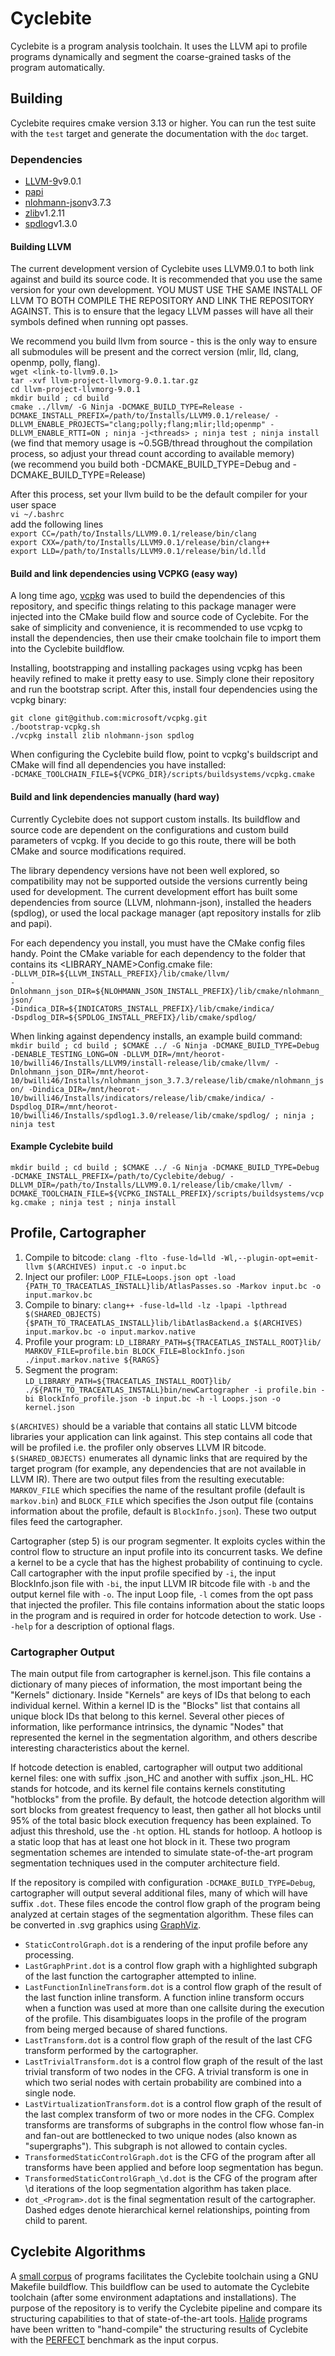 # Cyclebite

Cyclebite is a program analysis toolchain. It uses the LLVM api to profile programs dynamically and segment the coarse-grained tasks of the program automatically. 

## Building
Cyclebite requires cmake version 3.13 or higher. You can run the test suite with the `test` target and generate the documentation with the `doc` target.

### Dependencies
* [LLVM-9](https://llvm.org/)v9.0.1
* [papi](https://icl.utk.edu/papi/)
* [nlohmann-json](https://github.com/nlohmann/json)v3.7.3
* [zlib](https://www.zlib.net/)v1.2.11
* [spdlog](https://github.com/gabime/spdlog)v1.3.0

#### Building LLVM

The current development version of Cyclebite uses LLVM9.0.1 to both link against and build its source code. It is recommended that you use the same version for your own development. YOU MUST USE THE SAME INSTALL OF LLVM TO BOTH COMPILE THE REPOSITORY AND LINK THE REPOSITORY AGAINST. This is to ensure that the legacy LLVM passes will have all their symbols defined when running opt passes.

We recommend you build llvm from source - this is the only way to ensure all submodules will be present and the correct version (mlir, lld, clang, openmp, polly, flang).  
`wget <link-to-llvm9.0.1>`  
`tar -xvf llvm-project-llvmorg-9.0.1.tar.gz`  
`cd llvm-project-llvmorg-9.0.1`  
`mkdir build ; cd build`  
`cmake ../llvm/ -G Ninja -DCMAKE_BUILD_TYPE=Release -DCMAKE_INSTALL_PREFIX=/path/to/Installs/LLVM9.0.1/release/ -DLLVM_ENABLE_PROJECTS="clang;polly;flang;mlir;lld;openmp" -DLLVM_ENABLE_RTTI=ON ; ninja -j<threads> ; ninja test ; ninja install`  
(we find that memory usage is ~0.5GB/thread throughout the compilation process, so adjust your thread count according to available memory)  
(we recommend you build both -DCMAKE_BUILD_TYPE=Debug and -DCMAKE_BUILD_TYPE=Release)  

After this process, set your llvm build to be the default compiler for your user space  
`vi ~/.bashrc`  
add the following lines  
`export CC=/path/to/Installs/LLVM9.0.1/release/bin/clang`  
`export CXX=/path/to/Installs/LLVM9.0.1/release/bin/clang++`  
`export LLD=/path/to/Installs/LLVM9.0.1/release/bin/ld.lld`  

#### Build and link dependencies using VCPKG (easy way)
A long time ago, [vcpkg](https://github.com/microsoft/vcpkg) was used to build the dependencies of this repository, and specific things relating to this package manager were injected into the CMake build flow and source code of Cyclebite. For the sake of simplicity and convenience, it is recommended to use vcpkg to install the dependencies, then use their cmake toolchain file to import them into the Cyclebite buildflow.

Installing, bootstrapping and installing packages using vcpkg has been heavily refined to make it pretty easy to use. Simply clone their repository and run the bootstrap script. After this, install four dependencies using the vcpkg binary:  

`git clone git@github.com:microsoft/vcpkg.git`  
`./bootstrap-vcpkg.sh`  
`./vcpkg install zlib nlohmann-json spdlog`  

When configuring the Cyclebite build flow, point to vcpkg's buildscript and CMake will find all dependencies you have installed:  
`-DCMAKE_TOOLCHAIN_FILE=${VCPKG_DIR}/scripts/buildsystems/vcpkg.cmake`  

#### Build and link dependencies manually (hard way)
Currently Cyclebite does not support custom installs. Its buildflow and source code are dependent on the configurations and custom build parameters of vcpkg. If you decide to go this route, there will be both CMake and source modifications required.

The library dependency versions have not been well explored, so compatibility may not be supported outside the versions currently being used for development. The current development effort has built some dependencies from source (LLVM, nlohmann-json), installed the headers (spdlog), or used the local package manager (apt repository installs for zlib and papi).

For each dependency you install, you must have the CMake config files handy. Point the CMake variable for each dependency to the folder that contains its <LIBRARY_NAME>Config.cmake file:  
`-DLLVM_DIR=${LLVM_INSTALL_PREFIX}/lib/cmake/llvm/`  
`-Dnlohmann_json_DIR=${NLOHMANN_JSON_INSTALL_PREFIX}/lib/cmake/nlohmann_json/`  
`-Dindica_DIR=${INDICATORS_INSTALL_PREFIX}/lib/cmake/indica/`  
`-Dspdlog_DIR=${SPDLOG_INSTALL_PREFIX}/lib/cmake/spdlog/`  

When linking against dependency installs, an example build command:  
`mkdir build ; cd build ; $CMAKE ../ -G Ninja -DCMAKE_BUILD_TYPE=Debug -DENABLE_TESTING_LONG=ON -DLLVM_DIR=/mnt/heorot-10/bwilli46/Installs/LLVM9/install-release/lib/cmake/llvm/ -Dnlohmann_json_DIR=/mnt/heorot-10/bwilli46/Installs/nlohmann_json_3.7.3/release/lib/cmake/nlohmann_json/ -Dindica_DIR=/mnt/heorot-10/bwilli46/Installs/indicators/release/lib/cmake/indica/ -Dspdlog_DIR=/mnt/heorot-10/bwilli46/Installs/spdlog1.3.0/release/lib/cmake/spdlog/ ; ninja ; ninja test`  

#### Example Cyclebite build 
`mkdir build ; cd build ; $CMAKE ../ -G Ninja -DCMAKE_BUILD_TYPE=Debug -DCMAKE_INSTALL_PREFIX=/path/to/Cyclebite/debug/ -DLLVM_DIR=/path/to/Installs/LLVM9.0.1/release/lib/cmake/llvm/ -DCMAKE_TOOLCHAIN_FILE=${VCPKG_INSTALL_PREFIX}/scripts/buildsystems/vcpkg.cmake ; ninja test ; ninja install`

## Profile, Cartographer
1. Compile to bitcode: `clang -flto -fuse-ld=lld -Wl,--plugin-opt=emit-llvm $(ARCHIVES) input.c -o input.bc`
2. Inject our profiler: `LOOP_FILE=Loops.json opt -load {PATH_TO_TRACEATLAS_INSTALL}lib/AtlasPasses.so -Markov input.bc -o input.markov.bc`
3. Compile to binary: `clang++ -fuse-ld=lld -lz -lpapi -lpthread $(SHARED_OBJECTS) {$PATH_TO_TRACEATLAS_INSTALL}lib/libAtlasBackend.a $(ARCHIVES) input.markov.bc -o input.markov.native`
4. Profile your program: `LD_LIBRARY_PATH=${TRACEATLAS_INSTALL_ROOT}lib/ MARKOV_FILE=profile.bin BLOCK_FILE=BlockInfo.json ./input.markov.native ${RARGS}`
5. Segment the program: `LD_LIBRARY_PATH=${TRACEATLAS_INSTALL_ROOT}lib/ ./${PATH_TO_TRACEATLAS_INSTALL}bin/newCartographer -i profile.bin -bi BlockInfo_profile.json -b input.bc -h -l Loops.json -o kernel.json`

`$(ARCHIVES)` should be a variable that contains all static LLVM bitcode libraries your application can link against. This step contains all code that will be profiled i.e. the profiler only observes LLVM IR bitcode. `$(SHARED_OBJECTS)` enumerates all dynamic links that are required by the target program (for example, any dependencies that are not available in LLVM IR). There are two output files from the resulting executable: `MARKOV_FILE` which specifies the name of the resultant profile (default is `markov.bin`) and `BLOCK_FILE` which specifies the Json output file (contains information about the profile, default is `BlockInfo.json`). These two output files feed the cartographer.

Cartographer (step 5) is our program segmenter. It exploits cycles within the control flow to structure an input profile into its concurrent tasks. We define a kernel to be a cycle that has the highest probability of continuing to cycle. Call cartographer with the input profile specified by `-i`, the input BlockInfo.json file with `-bi`, the input LLVM IR bitcode file with `-b` and the output kernel file with `-o`. The input Loop file, `-l` comes from the opt pass that injected the profiler. This file contains information about the static loops in the program and is required in order for hotcode detection to work. Use `--help` for a description of optional flags. 

### Cartographer Output
The main output file from cartographer is kernel.json. This file contains a dictionary of many pieces of information, the most important being the "Kernels" dictionary. Inside "Kernels" are keys of IDs that belong to each individual kernel. Within a kernel ID is the "Blocks" list that contains all unique block IDs that belong to this kernel. Several other pieces of information, like performance intrinsics, the dynamic "Nodes" that represented the kernel in the segmentation algorithm, and others describe interesting characteristics about the kernel.

If hotcode detection is enabled, cartographer will output two additional kernel files: one with suffix .json_HC and another with suffix .json_HL. HC stands for hotcode, and its kernel file contains kernels constituting "hotblocks" from the profile. By default, the hotcode detection algorithm will sort blocks from greatest frequency to least, then gather all hot blocks until 95% of the total basic block execution frequency has been explained. To adjust this threshold, use the `-ht` option. HL stands for hotloop. A hotloop is a static loop that has at least one hot block in it. These two program segmentation schemes are intended to simulate state-of-the-art program segmentation techniques used in the computer architecture field.

If the repository is compiled with configuration `-DCMAKE_BUILD_TYPE=Debug`, cartographer will output several additional files, many of which will have suffix `.dot`. These files encode the control flow graph of the program being analyzed at certain stages of the segmentation algorithm. These files can be converted in .svg graphics using [GraphViz](https://pypi.org/project/graphviz/). 

* `StaticControlGraph.dot` is a rendering of the input profile before any processing.
* `LastGraphPrint.dot` is a control flow graph with a highlighted subgraph of the last function the cartographer attempted to inline.
* `LastFunctionInlineTransform.dot` is a control flow graph of the result of the last function inline transform. A function inline transform occurs when a function was used at more than one callsite during the execution of the profile. This disambiguates loops in the profile of the program from being merged because of shared functions.
* `LastTransform.dot` is a control flow graph of the result of the last CFG transform performed by the cartographer.
* `LastTrivialTransform.dot` is a control flow graph of the result of the last trivial transform of two nodes in the CFG. A trivial transform is one in which two serial nodes with certain probability are combined into a single node.
* `LastVirtualizationTransform.dot` is a control flow graph of the result of the last complex transform of two or more nodes in the CFG. Complex transforms are transforms of subgraphs in the control flow whose fan-in and fan-out are bottlenecked to two unique nodes (also known as "supergraphs"). This subgraph is not allowed to contain cycles.
* `TransformedStaticControlGraph.dot` is the CFG of the program after all transforms have been applied and before loop segmentation has begun.
* `TransformedStaticControlGraph_\d.dot` is the CFG of the program after \d iterations of the loop segmentation algorithm has taken place.
* `dot_<Program>.dot` is the final segmentation result of the cartographer. Dashed edges denote hierarchical kernel relationships, pointing from child to parent. 

## Cyclebite Algorithms
A [small corpus](https://github.com/benroywillis/Algorithms) of programs facilitates the Cyclebite toolchain using a GNU Makefile buildflow. This buildflow can be used to automate the Cyclebite toolchain (after some environment adaptations and installations). The purpose of the repository is to verify the Cyclebite pipeline and compare its structuring capabilities to that of state-of-the-art tools. [Halide](https://github.com/halide/Halide) programs have been written to "hand-compile" the structuring results of Cyclebite with the [PERFECT](https://hpc.pnl.gov/PERFECT/) benchmark as the input corpus.
